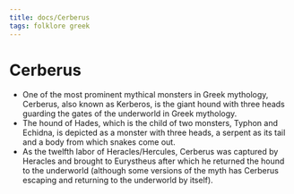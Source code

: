 ```yaml
---
title: docs/Cerberus
tags: folklore greek
---
```


# Cerberus

- One of the most prominent mythical monsters in Greek mythology, Cerberus, also known as Kerberos, is the giant hound with three heads guarding the gates of the underworld in Greek mythology.
- The hound of Hades, which is the child of two monsters, Typhon and Echidna, is depicted as a monster with three heads, a serpent as its tail and a body from which snakes come out.
- As the twelfth labor of Heracles/Hercules, Cerberus was captured by Heracles and brought to Eurystheus after which he returned the hound to the underworld (although some versions of the myth has Cerberus escaping and returning to the underworld by itself).